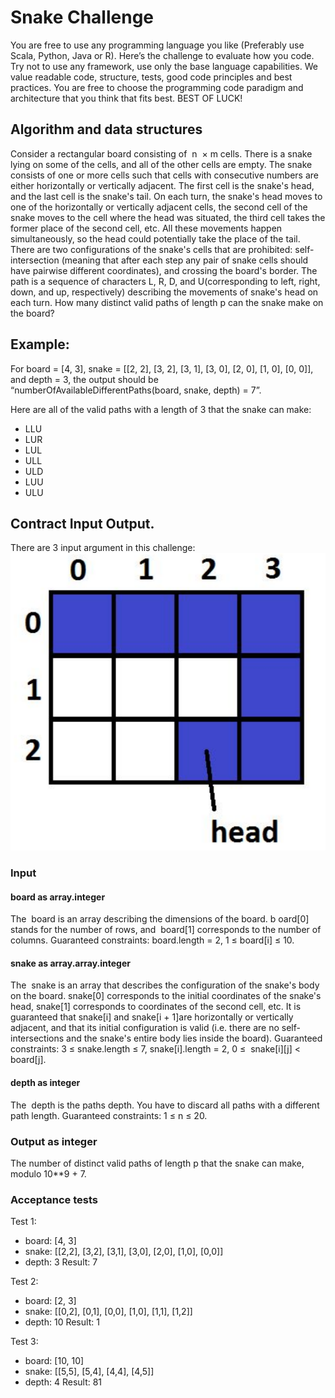 # Snake Challenge

You are free to use any programming language you like (Preferably use Scala, Python, Java or R). Here’s the challenge to evaluate how you code. Try not to use any framework, use only the base language capabilities.
We value readable code, structure, tests, good code principles and best practices. You are free to choose the programming code paradigm and architecture that you think that fits best.
BEST OF LUCK!


## Algorithm and data structures

Consider a rectangular board consisting of ​ n​ ​ × m​ cells. There is a snake lying on some of the cells, and all of the other cells are empty. The snake consists of one or more cells such that cells with consecutive numbers are either horizontally or vertically adjacent. The first cell is the snake's head, and the last cell is the snake's tail.
On each turn, the snake's head moves to one of the horizontally or vertically adjacent cells, the second cell of the snake moves to the cell where the head was situated, the third cell takes the former place of the second cell, etc. All these movements happen simultaneously, so the head could potentially take the place of the tail. There are two configurations of the snake's cells that are prohibited: self-intersection (meaning that after each step any pair of snake cells should have pairwise different coordinates), and crossing the board's border.
The path is a sequence of characters L, R, D, and U(corresponding to left, right, down, and up, respectively) describing the movements of snake's head on each turn. How many distinct valid paths of length p​ can the snake make on the board?


## Example:

For board = [​4, 3]​, snake = [[2, 2], [3, 2], [3, 1], [3, 0], [2, 0], [1, 0], [0, 0]]​, and depth = 3, the output should be “numberOfAvailableDifferentPaths(board, snake, depth) = 7”.

Here are all of the valid paths with a length of 3 that the snake can make:
- LLU
- LUR
- LUL
- ULL
- ULD
- LUU
- ULU

## Contract Input Output.
There are 3 input argument in this challenge:
![Snake image example](./snake-representation.png)

### Input

#### board​ as array.integer
The ​ board​ is an array describing the dimensions of the board. b
oard[0]​ stands for the number of rows, and ​ board[1]​ corresponds to the number of columns.
Guaranteed constraints:
  board.length = 2,
  1 ≤ board[i] ≤ 10.

#### snake​ as array.array.integer
The ​ snake​ is an array that describes the configuration of the snake's body on the board. snake[0]​ corresponds to the initial coordinates of the snake's head, snake[1] corresponds to coordinates of the second cell, etc.
It is guaranteed that snake[i]​ and snake[i + 1]​ are horizontally or vertically adjacent, and that its initial configuration is valid (i.e. there are no self-intersections and the snake's entire body lies inside the board).
Guaranteed constraints:
  3 ≤ ​ snake.length​ ≤ 7,
  snake[i].length​ = 2,
  0 ≤ ​ snake[i][j]​ < ​board[j]​.

#### depth​ as integer
The ​ depth​ is the paths depth. You have to discard all paths with a different path length.
Guaranteed constraints:
  1 ≤ n ≤ 20.

### Output​ as integer
The number of distinct valid paths of length p​ that the snake can make, modulo 10​**9​ + 7.

### Acceptance tests
Test 1:
- board: [4, 3]
- snake: [[2,2], [3,2], [3,1], [3,0], [2,0], [1,0], [0,0]]
- depth: 3
Result: 7

Test 2:
- board: [2, 3]
- snake: [[0,2], [0,1], [0,0], [1,0], [1,1], [1,2]]
- depth: 10
Result: 1

Test 3:
- board: [10, 10]
- snake: [[5,5], [5,4], [4,4], [4,5]]
- depth: 4
Result: 81
